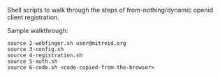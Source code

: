 Shell scripts to walk through the steps of from-nothing/dynamic openid client registration.

Sample walkthrough:
````
source 2-webfinger.sh user@mitreid.org
source 3-config.sh 
source 4-registration.sh 
source 5-auth.sh 
source 6-code.sh <code-copied-from-the-browser>
````
